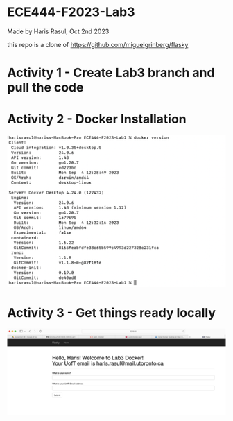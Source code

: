 # ECE444-F2023-Lab3

Made by Haris Rasul, Oct 2nd 2023

this repo is a clone of https://github.com/miguelgrinberg/flasky

# Activity 1 - Create Lab3 branch and pull the code

# Activity 2 - Docker Installation
![Activity 2](Lab3_Activity2.png)

# Activity 3 - Get things ready locally
![Activity 3](Lab3_Activity3.png)
